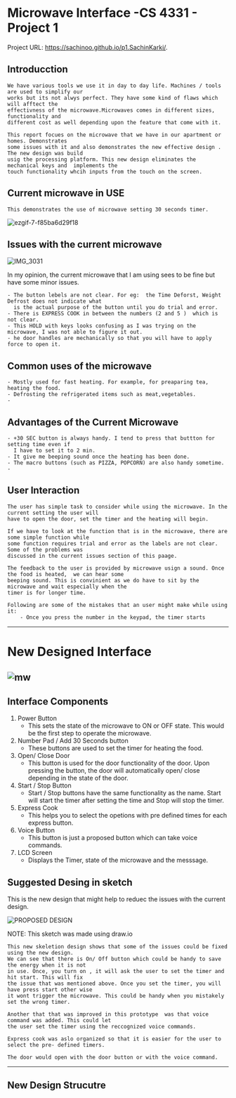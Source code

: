 # Microwave Interface -CS 4331 - Project 1

Project URL: https://sachinoo.github.io/p1.SachinKarki/.



## Introducction
    We have various tools we use it in day to day life. Machines / tools are used to simplify our 
    works but its not alwys perfect. They have some kind of flaws which will afftect the 
    effectivness of the microwave.Microwaves comes in different sizes, functionality and 
    different cost as well depending upon the feature that come with it.
    
    This report focues on the microwave that we have in our apartment or homes. Demonstrates
    some issues with it and also demonstrates the new effective design . The new design was build
    usig the processing platform. This new design eliminates the mechanical keys and  implements the 
    touch functionality whcih inputs from the touch on the screen.
    
## Current microwave in USE
    This demonstrates the use of microwave setting 30 seconds timer.
    
![ezgif-7-f85ba6d29f18](https://user-images.githubusercontent.com/24665608/109351257-9949fb00-783e-11eb-8577-7e9feeed5420.gif)
## Issues with the current microwave
![IMG_3031](https://user-images.githubusercontent.com/24665608/109348303-f4c5ba00-7839-11eb-93a0-03d55541d980.jpeg)

In my opinion, the current microwave that I am using sees to be fine but have some minor issues.

    - The button lebels are not clear. For eg:  the Time Deforst, Weight Defrost does not indicate what
      is the actual purpose of the button until you do trial and error. 
    - There is EXPRESS COOK in between the numbers (2 and 5 )  which is not clear.
    - This HOLD with keys looks confusing as I was trying on the microwave, I was not able to figure it out.
    - he door handles are mechanically so that you will have to apply force to open it.


## Common uses of the microwave
    - Mostly used for fast heating. For example, for preaparing tea, heating the food.
    - Defrosting the refrigerated items such as meat,vegetables.
    - 
## Advantages of the Current Microwave
    - +30 SEC button is always handy. I tend to press that buttton for setting time even if 
      I have to set it to 2 min.
    - It give me beeping sound once the heating has been done. 
    - The macro buttons (such as PIZZA, POPCORN) are also handy sometime.
    - 
## User Interaction
    The user has simple task to consider while using the microwave. In the current setting the user will
    have to open the door, set the timer and the heating will begin.
    
    If we have to look at the function that is in the microwave, there are some simple function while
    some function requires trial and error as the labels are not clear. Some of the problems was 
    discussed in the current issues section of this paage.
       
    The feedback to the user is provided by microwave usign a sound. Once the food is heated,  we can hear some
    beeping sound. This is convinient as we do have to sit by the microwave and wait especially when the 
    timer is for longer time.
   
    Following are some of the mistakes that an user might make while using it:
        - Once you press the number in the keypad, the timer starts
    
-----------------------------------------------------------------------------------------------------------------------------
# New Designed Interface
![mw](https://user-images.githubusercontent.com/24665608/109346569-81bb4400-7837-11eb-99bf-a5dd90d68aca.jpg)
-----------------------------------------------------------------------------------------------------------------------------

## Interface Components
1.  Power Button 
    - This sets the state of the microwave to ON or OFF state. This would be the first step to operate the microwave.
2. Number Pad / Add 30 Seconds button
    - These buttons are used to set the timer for heating the food.
3. Open/ Close Door
    - This button is used for the door functionality of the door. Upon pressing the button, the door will 
      automatically open/ close depending in the state of the door.
4. Start / Stop Button
    - Start / Stop buttons have the same functionality as the name. Start will start the timer after setting the time and 
      Stop will stop the timer.
5. Express Cook
    - This helps you to select the opetions with pre defined times for each express button. 
6. Voice Button
    - This button is just a proposed button which can take voice commands. 
7. LCD Screen
    - Displays the Timer, state of the microwave and the messsage. 

## Suggested Desing in sketch
 This is the new design that might help to reduec the issues with the current design.
 
![PROPOSED DESIGN](https://user-images.githubusercontent.com/24665608/109361600-db7b3880-784e-11eb-92e6-68d3be452093.png)

  NOTE: This sketch was made using draw.io
  
    This new skeletion design shows that some of the issues could be fixed using the new design.
    We can see that there is On/ Off button which could be handy to save the energy when it is not 
    in use. Once, you turn on , it will ask the user to set the timer and hit start. This will fix 
    the issue that was mentioned above. Once you set the timer, you will have press start other wise
    it wont trigger the microwave. This could be handy when you mistakely set the wrong timer. 
    
    Another that that was improved in this prototype  was that voice command was added. This could let 
    the user set the timer using the reccognized voice commands. 
    
    Express cook was aslo organized so that it is easier for the user to select the pre- defined timers.
    
    The door would open with the door button or with the voice command.
    
    
  ***********************************************************************************************************************
 ## New Design Strucutre
 
